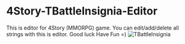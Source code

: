 # 4Story-TBattleInsignia-Editor
This is editor for 4Story (MMORPG) game.
You can edit/add/delete all strings with this is editor.
Good luck Have Fun =)
![TBattleInsignia](https://user-images.githubusercontent.com/84233199/131659252-b38da9ab-b356-4eaa-9fca-62574b155001.png)
